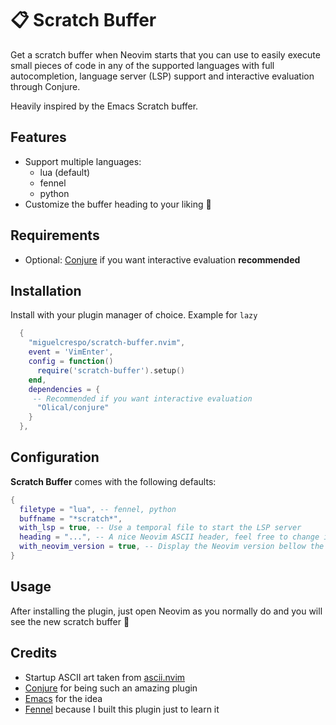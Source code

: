 # 📋 Scratch Buffer

Get a scratch buffer when Neovim starts that you can use to easily execute small pieces of code in any of the supported languages with full autocompletion, language server (LSP) support and interactive evaluation through Conjure.

Heavily inspired by the Emacs Scratch buffer.

## Features
- Support multiple languages:
	- lua (default)
	- fennel
	- python
- Customize the buffer heading to your liking 🎨

## Requirements
- Optional: [Conjure](https://github.com/Olical/conjure) if you want interactive evaluation **recommended**

## Installation

Install with your plugin manager of choice. Example for `lazy`
```lua
  {
    "miguelcrespo/scratch-buffer.nvim",
    event = 'VimEnter',
    config = function()
      require('scratch-buffer').setup()
    end,
    dependencies = {
     -- Recommended if you want interactive evaluation
      "Olical/conjure"
    }
  },
```

## Configuration

**Scratch Buffer** comes with the following defaults:
```lua
{
  filetype = "lua", -- fennel, python
  buffname = "*scratch*",
  with_lsp = true, -- Use a temporal file to start the LSP server
  heading = "...", -- A nice Neovim ASCII header, feel free to change it :D
  with_neovim_version = true, -- Display the Neovim version bellow the heading
}
```

## Usage

After installing the plugin, just open Neovim as you normally do and you will see the new scratch buffer 🚀

## Credits
- Startup ASCII art taken from [ascii.nvim](https://github.com/MaximilianLloyd/ascii.nvim/)
- [Conjure](https://github.com/Olical/conjure) for being such an amazing plugin
- [Emacs](https://www.gnu.org/software/emacs/) for the idea
- [Fennel](https://fennel-lang.org/) because I built this plugin just to learn it
